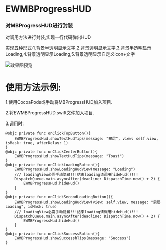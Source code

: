 # EWMBProgressHUD
<h3>对MBProgressHUD进行封装</h3>

<p>对调用方法进行封装,实现一行代码弹出HUD</p>

<p>实现五种形式:1.背景半透明显示文字,2.背景透明显示文字,3.背景半透明显示Loading,4.背景透明显示Loading,5.背景透明显示自定义icon+文字</p>

![效果图预览](https://github.com/WangLiquan/EWMBProgressHUD/raw/master/images/demonstration.gif)

# 使用方法示例:
1.使用CocoaPods或手动将MBProgressHUD加入项目.   
   
2.将EWMBProgressHUD.swift文件加入项目.  
   
3.调用时:
```
@objc private func onClickTopButton(){
    EWMBProgressHud.showTextHudTips(message: "蒙层", view: self.view, isMask: true, afterDelay: 1)
}
@objc private func onClickCenterButton(){
    EWMBProgressHud.showTextHudTips(message: "Toast")
}
@objc private func onClickLoadingButton(){
    EWMBProgressHud.showLoadingHudView(message: "Loading")
    /// loadingView必需手动隐藏!!!结束loading请调用hideHud()!!!
    DispatchQueue.main.asyncAfter(deadline: DispatchTime.now() + 2) {
        EWMBProgressHud.hideHud()
    }
}
@objc private func onClickSecondLoadingButton(){
    EWMBProgressHud.showLoadingHudView(view: self.view, message: "蒙层Loading", isMask: true)
    /// loadingView必需手动隐藏!!!结束loading请调用hideHud()!!!
    DispatchQueue.main.asyncAfter(deadline: DispatchTime.now() + 2) {
        EWMBProgressHud.hideHud()
    }
}
@objc private func onClickSuccessButton(){
    EWMBProgressHud.showSuccesshTips(message: "Success")
}
```

